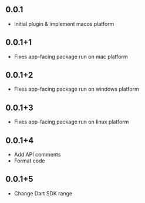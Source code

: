 ## 0.0.1

* Initial plugin & implement macos platform

## 0.0.1+1

* Fixes app-facing package run on mac platform

## 0.0.1+2

* Fixes app-facing package run on windows platform

## 0.0.1+3

* Fixes app-facing package run on linux platform

## 0.0.1+4

* Add API comments
* Format code

## 0.0.1+5

* Change Dart SDK range